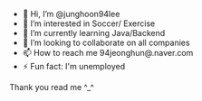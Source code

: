 - 👋 Hi, I’m @junghoon94lee
- 👀 I’m interested in Soccer/ Exercise
- 🌱 I’m currently learning Java/Backend
- 💞️ I’m looking to collaborate on all companies 
- 📫 How to reach me 94jeonghun@.naver.com
- ⚡ Fun fact: I'm unemployed

<!---
junghoon94lee/junghoon94lee is a ✨ special ✨ repository because its `README.md` (this file) appears on your GitHub profile.
You can click the Preview link to take a look at your changes.
--->
Thank you read me ^_^
